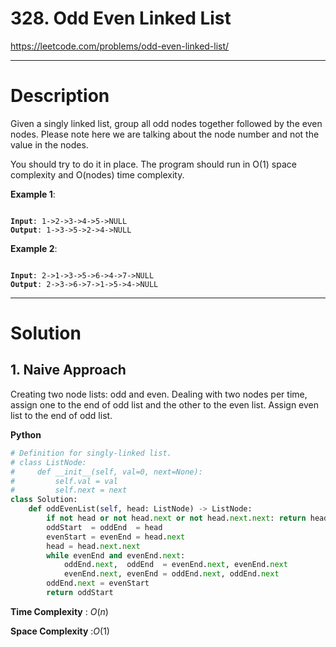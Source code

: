 # 328. Odd Even Linked List

https://leetcode.com/problems/odd-even-linked-list/

---

# Description

Given a singly linked list, group all odd nodes together followed by the even nodes. Please note here we are talking about the node number and not the value in the nodes.

You should try to do it in place. The program should run in O(1) space complexity and O(nodes) time complexity.

**Example 1**:

<pre><code>
<b>Input</b>: 1->2->3->4->5->NULL
<b>Output</b>: 1->3->5->2->4->NULL
</code></pre>

**Example 2**:

<pre><code>
<b>Input</b>: 2->1->3->5->6->4->7->NULL
<b>Output</b>: 2->3->6->7->1->5->4->NULL
</code></pre>

---

# Solution

## 1. Naive Approach

Creating two node lists: odd and even. Dealing with two nodes per time, assign one to the end of odd list and the other to the even list. Assign even list to the end of odd list.

**Python**
```python
# Definition for singly-linked list.
# class ListNode:
#     def __init__(self, val=0, next=None):
#         self.val = val
#         self.next = next
class Solution:
    def oddEvenList(self, head: ListNode) -> ListNode:
        if not head or not head.next or not head.next.next: return head
        oddStart  = oddEnd  = head
        evenStart = evenEnd = head.next
        head = head.next.next
        while evenEnd and evenEnd.next:
            oddEnd.next,  oddEnd  = evenEnd.next, evenEnd.next
            evenEnd.next, evenEnd = oddEnd.next, oddEnd.next
        oddEnd.next = evenStart
        return oddStart
```

**Time Complexity** : $O(n)$

**Space Complexity** :$O(1)$